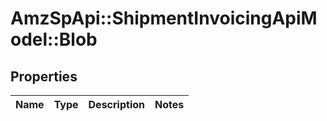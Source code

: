 # AmzSpApi::ShipmentInvoicingApiModel::Blob

## Properties
Name | Type | Description | Notes
------------ | ------------- | ------------- | -------------


